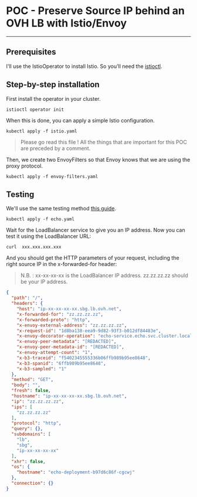 # POC - Preserve Source IP behind an OVH LB with Istio/Envoy

---

## Prerequisites

I'll use the IstioOperator to install Istio. So you'll need
the [istioctl](https://istio.io/latest/docs/ops/diagnostic-tools/istioctl/).

## Step-by-step installation

First install the operator in your cluster.

```shell
istioctl operator init
```

When this is done, you can apply a simple Istio configuration.

```shell
kubectl apply -f istio.yaml
```

> Please go read this file ! All the things that are important for this POC are preceded by a comment.

Then, we create two EnvoyFilters so that Envoy knows that we are using the proxy protocol.

```shell
kubectl apply -f envoy-filters.yaml
```

## Testing

We'll use the same testing
method [this guide](https://docs.ovh.com/gb/en/kubernetes/getting-source-ip-behind-loadbalancer/).

```shell
kubectl apply -f echo.yaml
```

Wait for the LoadBalancer service to give you an IP address.
Now you can test it using the LoadBalancer URL:

```shell
curl  xxx.xxx.xxx.xxx
```

And you should get the HTTP parameters of your request, including the right source IP in the x-forwarded-for header:
> N.B. : xx-xx-xx-xx is the LoadBalancer IP address. zz.zz.zz.zz should be your IP address.
```json
{
  "path": "/",
  "headers": {
    "host": "ip-xx-xx-xx-xx.sbg.lb.ovh.net",
    "x-forwarded-for": "zz.zz.zz.zz",
    "x-forwarded-proto": "http",
    "x-envoy-external-address": "zz.zz.zz.zz",
    "x-request-id": "1d8ba138-eea9-9d82-93f3-b012df84483e",
    "x-envoy-decorator-operation": "echo-service.echo.svc.cluster.local:80/*",
    "x-envoy-peer-metadata": "[REDACTED]",
    "x-envoy-peer-metadata-id": "[REDACTED]",
    "x-envoy-attempt-count": "1",
    "x-b3-traceid": "f5402345555336b06ffb989b95ee8648",
    "x-b3-spanid": "6ffb989b95ee8648",
    "x-b3-sampled": "1"
  },
  "method": "GET",
  "body": "",
  "fresh": false,
  "hostname": "ip-xx-xx-xx-xx.sbg.lb.ovh.net",
  "ip": "zz.zz.zz.zz",
  "ips": [
    "zz.zz.zz.zz"
  ],
  "protocol": "http",
  "query": {},
  "subdomains": [
    "lb",
    "sbg",
    "ip-xx-xx-xx-xx"
  ],
  "xhr": false,
  "os": {
    "hostname": "echo-deployment-b97d6c86f-cgcwj"
  },
  "connection": {}
}
```
